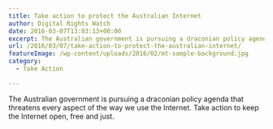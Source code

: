 ```yaml
---
title: Take action to protect the Australian Internet
author: Digital Rights Watch
date: 2016-03-07T13:03:13+00:00
excerpt: The Australian government is pursuing a draconian policy agenda that threatens every aspect of the way we use the Internet. Take action to keep the Internet open, free and just.
url: /2016/03/07/take-action-to-protect-the-australian-internet/
featureImage: /wp-content/uploads/2016/02/mt-sample-background.jpg
category:
  - Take Action

---
```

The Australian government is pursuing a draconian policy agenda that threatens every aspect of the way we use the Internet. Take action to keep the Internet open, free and just.
